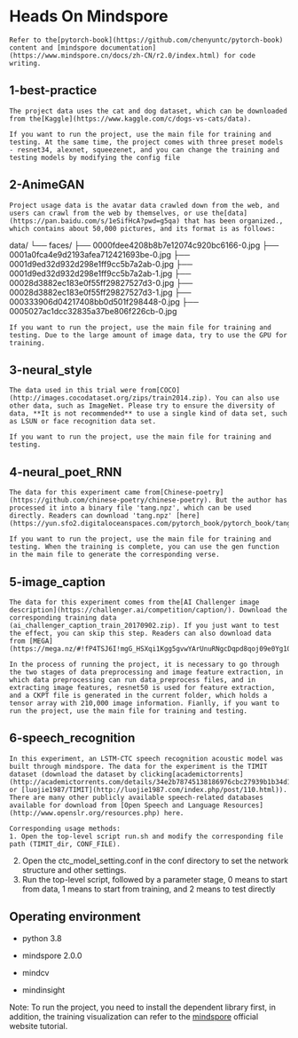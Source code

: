 # Heads On Mindspore

    Refer to the[pytorch-book](https://github.com/chenyuntc/pytorch-book) content and [mindspore documentation](https://www.mindspore.cn/docs/zh-CN/r2.0/index.html) for code writing.

## 1-best-practice

    The project data uses the cat and dog dataset, which can be downloaded from the[Kaggle](https://www.kaggle.com/c/dogs-vs-cats/data).

    If you want to run the project, use the main file for training and testing. At the same time, the project comes with three preset models - resnet34, alexnet, squeezenet, and you can change the training and testing models by modifying the config file

## 2-AnimeGAN

    Project usage data is the avatar data crawled down from the web, and users can crawl from the web by themselves, or use the[data](https://pan.baidu.com/s/1eSifHcA?pwd=g5qa) that has been organized., which contains about 50,000 pictures, and its format is as follows:

data/
└── faces/
    ├── 0000fdee4208b8b7e12074c920bc6166-0.jpg
    ├── 0001a0fca4e9d2193afea712421693be-0.jpg
    ├── 0001d9ed32d932d298e1ff9cc5b7a2ab-0.jpg
    ├── 0001d9ed32d932d298e1ff9cc5b7a2ab-1.jpg
    ├── 00028d3882ec183e0f55ff29827527d3-0.jpg
    ├── 00028d3882ec183e0f55ff29827527d3-1.jpg
    ├── 000333906d04217408bb0d501f298448-0.jpg
    ├── 0005027ac1dcc32835a37be806f226cb-0.jpg

    If you want to run the project, use the main file for training and testing. Due to the large amount of image data, try to use the GPU for training.

## 3-neural_style

    The data used in this trial were from[COCO](http://images.cocodataset.org/zips/train2014.zip). You can also use other data, such as ImageNet. Please try to ensure the diversity of data, **It is not recommended** to use a single kind of data set, such as LSUN or face recognition data set.

    If you want to run the project, use the main file for training and testing.

## 4-neural_poet_RNN

    The data for this experiment came from[Chinese-poetry](https://github.com/chinese-poetry/chinese-poetry). But the author has processed it into a binary file 'tang.npz', which can be used directly. Readers can download 'tang.npz' [here](https://yun.sfo2.digitaloceanspaces.com/pytorch_book/pytorch_book/tang.npz).

    If you want to run the project, use the main file for training and testing. When the training is complete, you can use the gen function in the main file to generate the corresponding verse.

## 5-image_caption

    The data for this experiment comes from the[AI Challenger image description](https://challenger.ai/competition/caption/). Download the corresponding training data (ai_challenger_caption_train_20170902.zip). If you just want to test the effect, you can skip this step. Readers can also download data from [MEGA](https://mega.nz/#!fP4TSJ6I!mgG_HSXqi1Kgg5gvwYArUnuRNgcDqpd8qoj09e0Yg10).

    In the process of running the project, it is necessary to go through the two stages of data preprocessing and image feature extraction, in which data preprocessing can run data_preprocess files, and in extracting image features, resnet50 is used for feature extraction, and a CKPT file is generated in the current folder, which holds a tensor array with 210,000 image information. Fianlly, if you want to run the project, use the main file for training and testing.

## 6-speech_recognition

    In this experiment, an LSTM-CTC speech recognition acoustic model was built through mindspore. The data for the experiment is the TIMIT dataset (download the dataset by clicking[academictorrents](http://academictorrents.com/details/34e2b78745138186976cbc27939b1b34d18bd5b3/tech) or [luojie1987/TIMIT](http://luojie1987.com/index.php/post/110.html)). There are many other publicly available speech-related databases available for download from [Open Speech and Language Resources](http://www.openslr.org/resources.php) here.

    Corresponding usage methods:                                                                                                                                           1. Open the top-level script run.sh and modify the corresponding file path (TIMIT_dir, CONF_FILE).
2. Open the ctc_model_setting.conf in the conf directory to set the network structure and other settings.
3. Run the top-level script, followed by a parameter stage, 0 means to start from data, 1 means to start from training, and 2 means to test directly

## Operating environment

* python 3.8
* mindspore 2.0.0

* mindcv
* mindinsight

Note: To run the project, you need to install the dependent library first, in addition, the training visualization can refer to the [mindspore](https://www.mindspore.cn/mindinsight/docs/zh-CN/r2.0/index.html) official website tutorial.
